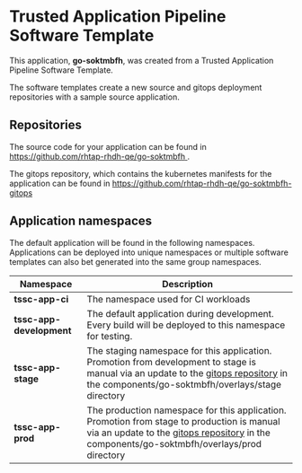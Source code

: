 # Trusted Application Pipeline Software Template

This application, **go-soktmbfh**, was created from a Trusted Application Pipeline Software Template.

The software templates create a new source and gitops deployment repositories with a sample source application. 

## Repositories

The source code for your application can be found in [https://github.com/rhtap-rhdh-qe/go-soktmbfh ](https://github.com/rhtap-rhdh-qe/go-soktmbfh ).
 
The gitops repository, which contains the kubernetes manifests for the application can be found in 
[https://github.com/rhtap-rhdh-qe/go-soktmbfh-gitops ](https://github.com/rhtap-rhdh-qe/go-soktmbfh-gitops ) 

## Application namespaces 

The default application will be found in the following namespaces. Applications can be deployed into unique namespaces or multiple software templates can also bet generated into the same group namespaces.  

|  Namespace   |  Description   |  
| -------- | -------- |
| **tssc-app-ci** | The namespace used for CI workloads |
| **tssc-app-development** | The default application during development. Every build will be deployed to this namespace for testing. |
| **tssc-app-stage** | The staging namespace for this application. Promotion from development to stage is manual via an update to the [gitops repository](https://github.com/rhtap-rhdh-qe/go-soktmbfh-gitops ) in the components/go-soktmbfh/overlays/stage directory |
| **tssc-app-prod** | The production namespace for this application. Promotion from stage to production is manual via an update to the [gitops repository](https://github.com/rhtap-rhdh-qe/go-soktmbfh-gitops ) in the components/go-soktmbfh/overlays/prod directory |